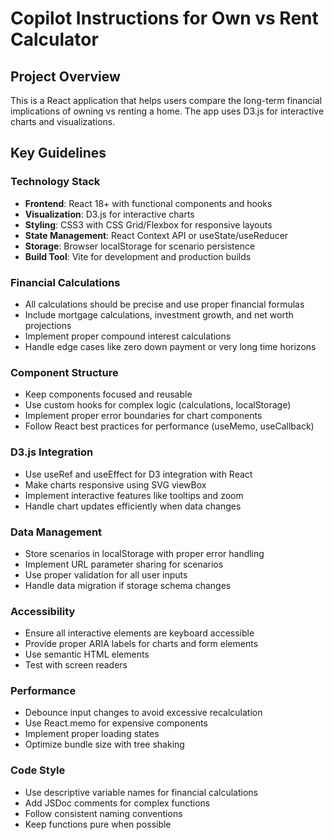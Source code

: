 # Copilot Instructions for Own vs Rent Calculator

<!-- Use this file to provide workspace-specific custom instructions to Copilot. For more details, visit https://code.visualstudio.com/docs/copilot/copilot-customization#_use-a-githubcopilotinstructionsmd-file -->

## Project Overview
This is a React application that helps users compare the long-term financial implications of owning vs renting a home. The app uses D3.js for interactive charts and visualizations.

## Key Guidelines

### Technology Stack
- **Frontend**: React 18+ with functional components and hooks
- **Visualization**: D3.js for interactive charts
- **Styling**: CSS3 with CSS Grid/Flexbox for responsive layouts
- **State Management**: React Context API or useState/useReducer
- **Storage**: Browser localStorage for scenario persistence
- **Build Tool**: Vite for development and production builds

### Financial Calculations
- All calculations should be precise and use proper financial formulas
- Include mortgage calculations, investment growth, and net worth projections
- Implement proper compound interest calculations
- Handle edge cases like zero down payment or very long time horizons

### Component Structure
- Keep components focused and reusable
- Use custom hooks for complex logic (calculations, localStorage)
- Implement proper error boundaries for chart components
- Follow React best practices for performance (useMemo, useCallback)

### D3.js Integration
- Use useRef and useEffect for D3 integration with React
- Make charts responsive using SVG viewBox
- Implement interactive features like tooltips and zoom
- Handle chart updates efficiently when data changes

### Data Management
- Store scenarios in localStorage with proper error handling
- Implement URL parameter sharing for scenarios
- Use proper validation for all user inputs
- Handle data migration if storage schema changes

### Accessibility
- Ensure all interactive elements are keyboard accessible
- Provide proper ARIA labels for charts and form elements
- Use semantic HTML elements
- Test with screen readers

### Performance
- Debounce input changes to avoid excessive recalculation
- Use React.memo for expensive components
- Implement proper loading states
- Optimize bundle size with tree shaking

### Code Style
- Use descriptive variable names for financial calculations
- Add JSDoc comments for complex functions
- Follow consistent naming conventions
- Keep functions pure when possible
